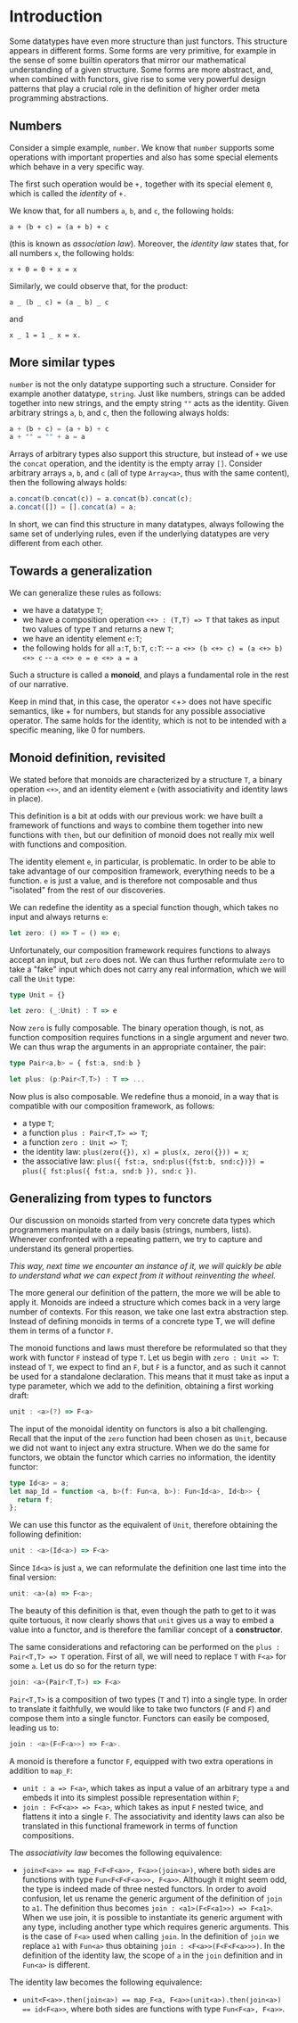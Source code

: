 # Introduction

Some datatypes have even more structure than just functors. This structure appears in different forms. Some forms are very primitive, for example in the sense of some builtin operators that mirror our mathematical understanding of a given structure. Some forms are more abstract, and, when combined with functors, give rise to some very powerful design patterns that play a crucial role in the definition of higher order meta programming abstractions.

## Numbers

Consider a simple example, `number`. We know that `number` supports some operations with important properties and also has some special elements which behave in a very specific way.

The first such operation would be `+,` together with its special element `0`, which is called the _identity_ of `+.`

We know that, for all numbers `a`, `b`, and `c`, the following holds:

```
a + (b + c) = (a + b) + c
```

(this is known as _association law_). Moreover, the _identity law_ states that, for all numbers `x`, the following holds:

```
x + 0 = 0 + x = x
```

Similarly, we could observe that, for the product:

```
a _ (b _ c) = (a _ b) _ c
```

and

```
x _ 1 = 1 _ x = x.
```

## More similar types

`number` is not the only datatype supporting such a structure. Consider for example another datatype, `string`. Just like numbers, strings can be added together into new strings, and the empty string `""` acts as the identity. Given arbitrary strings `a`, `b`, and `c`, then the following always holds:

```ts
a + (b + c) = (a + b) + c
a + "" = "" + a = a
```

Arrays of arbitrary types also support this structure, but instead of `+` we use the `concat` operation, and the identity is the empty array `[]`. Consider arbitrary arrays `a`, `b`, and `c` (all of type `Array<a>`, thus with the same content), then the following always holds:

```ts
a.concat(b.concat(c)) = a.concat(b).concat(c);
a.concat([]) = [].concat(a) = a;
```

In short, we can find this structure in many datatypes, always following the same set of underlying rules, even if the underlying datatypes are very different from each other.

## Towards a generalization

We can generalize these rules as follows:

- we have a datatype `T`;
- we have a composition operation `<+> : (T,T) => T` that takes as input two values of type `T` and returns a new `T`;
- we have an identity element `e:T`;
- the following holds for all `a:T`, `b:T`, `c:T`:
  -- `a <+> (b <+> c) = (a <+> b) <+> c`
  -- `a <+> e = e <+> a = a`

Such a structure is called a **monoid**, and plays a fundamental role in the rest of our narrative.

Keep in mind that, in this case, the operator <+> does not have specific semantics, like + for numbers, but stands for any possible associative operator. The same holds for the identity, which is not to be intended with a specific meaning, like 0 for numbers.

## Monoid definition, revisited

We stated before that monoids are characterized by a structure `T`, a binary operation `<+>`, and an identity element `e` (with associativity and identity laws in place).

This definition is a bit at odds with our previous work: we have built a framework of functions and ways to combine them together into new functions with `then`, but our definition of monoid does not really mix well with functions and composition.

The identity element `e`, in particular, is problematic. In order to be able to take advantage of our composition framework, everything needs to be a function. `e` is just a value, and is therefore not composable and thus "isolated" from the rest of our discoveries.

We can redefine the identity as a special function though, which takes no input and always returns `e`:

```ts
let zero: () => T = () => e;
```

Unfortunately, our composition framework requires functions to always accept an input, but `zero` does not. We can thus further reformulate `zero` to take a "fake" input which does not carry any real information, which we will call the `Unit` type:

```ts
type Unit = {}

let zero: (_:Unit) : T => e
```

Now `zero` is fully composable. The binary operation though, is not, as function composition requires functions in a single argument and never two. We can thus wrap the arguments in an appropriate container, the pair:

```ts
type Pair<a,b> = { fst:a, snd:b }

let plus: (p:Pair<T,T>) : T => ...
```

Now plus is also composable. We redefine thus a monoid, in a way that is compatible with our composition framework, as follows:

- a type `T`;
- a function `plus : Pair<T,T> => T`;
- a function `zero : Unit => T`;
- the identity law: `plus(zero({}), x) = plus(x, zero({})) = x`;
- the associative law: `plus({ fst:a, snd:plus({fst:b, snd:c})}) = plus({ fst:plus({ fst:a, snd:b }), snd:c })`.

## Generalizing from types to functors

Our discussion on monoids started from very concrete data types which programmers manipulate on a daily basis (strings, numbers, lists). Whenever confronted with a repeating pattern, we try to capture and understand its general properties.

_This way, next time we encounter an instance of it, we will quickly be able to understand what we can expect from it without reinventing the wheel._

The more general our definition of the pattern, the more we will be able to apply it. Monoids are indeed a structure which comes back in a very large number of contexts. For this reason, we take one last extra abstraction step. Instead of defining monoids in terms of a concrete type T, we will define them in terms of a functor `F`.

The monoid functions and laws must therefore be reformulated so that they work with functor `F` instead of type `T`. Let us begin with `zero : Unit => T`: instead of `T`, we expect to find an `F`, but `F` is a functor, and as such it cannot be used for a standalone declaration. This means that it must take as input a type parameter, which we add to the definition, obtaining a first working draft:

```ts
unit : <a>(?) => F<a>
```

The input of the monoidal identity on functors is also a bit challenging. Recall that the input of the `zero` function had been chosen as `Unit`, because we did not want to inject any extra structure. When we do the same for functors, we obtain the functor which carries no information, the identity functor:

```ts
type Id<a> = a;
let map_Id = function <a, b>(f: Fun<a, b>): Fun<Id<a>, Id<b>> {
  return f;
};
```

We can use this functor as the equivalent of `Unit`, therefore obtaining the following definition:

```ts
unit : <a>(Id<a>) => F<a>
```

Since `Id<a>` is just `a`, we can reformulate the definition one last time into the final version:

```ts
unit: <a>(a) => F<a>;
```

The beauty of this definition is that, even though the path to get to it was quite tortuous, it now clearly shows that `unit` gives us a way to embed a value into a functor, and is therefore the familiar concept of a **constructor**.

The same considerations and refactoring can be performed on the `plus : Pair<T,T> => T` operation. First of all, we will need to replace `T` with `F<a>` for some `a`. Let us do so for the return type:

```ts
join: <a>(Pair<T,T>) => F<a>
```

`Pair<T,T>` is a composition of two types (`T` and `T`) into a single type. In order to translate it faithfully, we would like to take two functors (`F` and `F`) and compose them into a single functor. Functors can easily be composed, leading us to:

```ts
join : <a>(F<F<a>>) => F<a>.
```

A monoid is therefore a functor `F`, equipped with two extra operations in addition to `map_F`:

- `unit : a => F<a>`, which takes as input a value of an arbitrary type `a` and embeds it into its simplest possible representation within `F`;
- `join : F<F<a>> => F<a>`, which takes as input `F` nested twice, and flattens it into a single `F`.
  The associativity and identity laws can also be translated in this functional framework in terms of function compositions.

The _associativity law_ becomes the following equivalence:

- `join<F<a>> == map_F<F<F<a>>, F<a>>(join<a>)`, where both sides are functions with type `Fun<F<F<F<a>>>, F<a>>`.
  Although it might seem odd, the type is indeed made of three nested functors. In order to avoid confusion, let us rename the generic argument of the definition of `join` to `a1`. The definition thus becomes `join : <a1>(F<F<a1>>) => F<a1>`. When we use join, it is possible to instantiate its generic argument with any type, including another type which requires generic arguments. This is the case of `F<a>` used when calling `join`. In the definition of `join` we replace `a1` with `Fun<a>` thus obtaining `join : <F<a>>(F<F<F<a>>>)`. In the definition of the identity law, the scope of `a` in the `join` definition and in `Fun<a>` is different.

The identity law becomes the following equivalence:

- `unit<F<a>>.then(join<a>) == map_F<a, F<a>>(unit<a>).then(join<a>) == id<F<a>>`, where both sides are functions with type `Fun<F<a>, F<a>>`.
